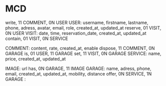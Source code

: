 # MCD

write, 11 COMMENT, 0N USER
USER: username, firstname, lastname, phone, adress, avatar, email, role, created_at, updated_at
reserve, 01 VISIT, 0N USER
VISIT: date, time, reservation_date, created_at, updated_at
contain, 01 VISIT, 0N SERVICE

COMMENT: content, rate, created_at, enable
dispose, 11 COMMENT, 0N GARAGE
is, 01 USER, 11 GARAGE
set, 11 VISIT, 0N GARAGE
SERVICE: name, price, created_at, updated_at

IMAGE: url
has, 0N GARAGE, 11 IMAGE
GARAGE: name, adress, phone, email, created_at, updated_at, mobility, distance
offer, 0N SERVICE, 1N GARAGE
: